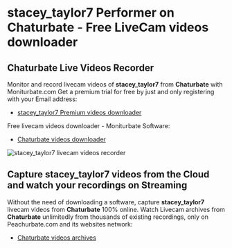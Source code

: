 # stacey_taylor7 Performer on Chaturbate - Free LiveCam videos downloader

## Chaturbate Live Videos Recorder

Monitor and record livecam videos of **stacey_taylor7** from **Chaturbate** with Moniturbate.com
Get a premium trial for free by just and only registering with your Email address:
* [stacey_taylor7 Premium videos downloader](https://moniturbate.com/request-demo-licence-key.html)

Free livecam videos downloader - Moniturbate Software:
* [Chaturbate videos downloader](https://moniturbate.com/moniturbate-download-software.html)

![stacey_taylor7 livecam videos recorder](https://peachurnet.com/templates/moniturbate-software.png)


## Capture stacey_taylor7 videos from the Cloud and watch your recordings on Streaming

Without the need of downloading a software, capture **stacey_taylor7** livecam videos from **Chaturbate** 100% online.
Watch Livecam archives from **Chaturbate** unlimitedly from thousands of existing recordings, only on Peachurbate.com and its websites network:
* [Chaturbate videos archives](https://peachurnet.com/)